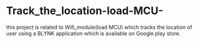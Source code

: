 # Track_the_location-load-MCU-
this project is related to Wifi_module(load MCU) which tracks the location of user using a BLYNK application which is available on Google play store.
